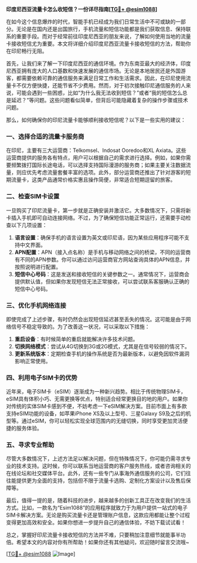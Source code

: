**印度尼西亚流量卡怎么收短信？一份详尽指南[[TG💪+ @esim1088](https://t.me/s/esim1088)]**

在如今这个信息爆炸的时代，智能手机已经成为我们日常生活中不可或缺的一部分。无论是在国内还是出国旅行，手机流量和短信功能都是我们获取信息、保持联系的重要手段。而对于经常前往印度尼西亚的朋友来说，了解如何使用当地的流量卡接收短信尤为重要。本文将详细介绍印度尼西亚流量卡接收短信的方法，帮助你在印尼畅行无阻。

首先，让我们来了解一下印度尼西亚的通信环境。作为东南亚最大的经济体，印度尼西亚拥有庞大的人口基数和快速发展的通信市场。无论是本地居民还是外国游客，都需要依赖可靠的通信服务来满足日常工作和生活需求。因此，在印尼使用流量卡不仅方便快捷，还能节省不少费用。然而，对于初次接触印尼通信服务的人来说，可能会遇到一些困惑，比如“为什么我无法收到短信？”或者“我的短信怎么总是延迟？”等问题。这些问题看似简单，但背后可能隐藏着复杂的操作步骤或技术问题。

那么，如何确保你的印尼流量卡能够顺利接收短信呢？以下是一些实用的建议：

### **一、选择合适的流量卡服务商**
在印尼，主要有三大运营商：Telkomsel、Indosat Ooredoo和XL Axiata。这些运营商提供的服务各有特点，用户可以根据自己的需求进行选择。例如，如果你需要频繁拨打国际长途电话，可以选择支持国际漫游的服务商；如果主要关注数据流量，则应优先考虑流量套餐丰富的选项。此外，部分运营商还推出了针对游客的短期流量卡，这类产品通常价格实惠且操作简便，非常适合短期逗留的旅客。

### **二、检查SIM卡设置**
一旦购买了印尼流量卡，第一步就是正确安装并激活它。大多数情况下，只需将新卡插入手机即可自动连接网络。不过，为了确保短信功能正常运行，还需要手动检查以下几项设置：
1. **语言设置**：确保手机的语言设置为英文或印尼语，因为某些应用程序可能不支持中文界面。
2. **APN配置**：APN（接入点名称）是手机与移动网络之间的桥梁，不同的运营商有不同的APN参数。你可以通过访问运营商官方网站查询具体的APN信息，并按照说明进行配置。
3. **短信中心号码**：这是发送和接收短信的关键参数之一。通常情况下，运营商会提供默认值，但如果你发现短信无法正常接收，可以尝试联系客服确认正确的短信中心号码。

### **三、优化手机网络连接**
即使完成了上述步骤，有时仍然会出现短信延迟甚至丢失的情况。这可能是由于网络信号不稳定导致的。为了改善这一状况，可以采取以下措施：
1. **重启设备**：有时候简单的重启就能解决许多技术问题。
2. **切换网络模式**：尝试从4G切换到3G或2G模式，尤其是在信号较弱的情况下。
3. **更新系统版本**：定期检查手机的操作系统是否为最新版本，以避免因软件漏洞影响正常使用。

### **四、利用电子SIM卡的优势**
近年来，电子SIM卡（eSIM）逐渐成为一种新兴趋势。相比于传统物理SIM卡，eSIM具有体积小巧、无需更换等优点，特别适合经常更换目的地的用户。如果你对传统的实体SIM卡感到不便，不妨考虑一下eSIM解决方案。目前市面上有多款支持eSIM功能的设备，如苹果iPhone XS及以上型号、三星Galaxy S9及之后的机型等。通过eSIM，你可以轻松实现全球范围内的无缝切换，同时享受更加灵活便捷的服务体验。

### **五、寻求专业帮助**
尽管大多数情况下，上述方法足以解决问题，但在特殊情况下，你可能仍需寻求专业的技术支持。这时候，你可以联系当地运营商的客户服务热线，或者咨询相关的在线论坛和社交媒体平台。此外，还有一些专门从事海外通信服务的公司，它们往往能提供更为全面的支持，包括但不限于流量卡选购、定制化方案设计以及售后保障等。

最后，值得一提的是，随着科技的进步，越来越多的创新工具正在改变我们的生活方式。比如，一款名为“Esim1088”的应用程序就致力于为用户提供一站式的电子SIM卡解决方案。无论是购买流量卡还是管理账户信息，这款应用都能让整个过程变得更加高效和安全。如果你想进一步提升自己的通信体验，不妨下载试试看！

总之，掌握好印尼流量卡接收短信的方法并不难，只要稍加注意细节就能事半功倍。希望本文的内容对你有所帮助！如果你还有其他疑问，欢迎随时留言交流哦~

[[TG💪+ @esim1088](https://t.me/s/esim1088) ![Image](https://i.postimg.cc/4NQfJmqS/Snipaste-2025-05-13-00-14-12.png)]